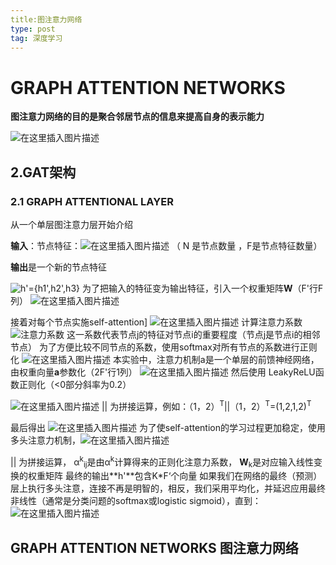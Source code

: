 ```yaml
---
title:图注意力网络
type: post
tag: 深度学习
---
```


# GRAPH ATTENTION NETWORKS 

**图注意力网络的目的是聚合邻居节点的信息来提高自身的表示能力**



![在这里插入图片描述](https://img-blog.csdnimg.cn/95d342bdbba74c5d8e8323408fd2430f.png?x-oss-process=image/watermark,type_ZHJvaWRzYW5zZmFsbGJhY2s,shadow_50,text_Q1NETiBAbW9kaWdlX2ht,size_20,color_FFFFFF,t_70,g_se,x_16)

## 2.GAT架构

### 2.1 GRAPH ATTENTIONAL LAYER

从一个单层图注意力层开始介绍

**输入**：节点特征：![在这里插入图片描述](https://img-blog.csdnimg.cn/77473219c5d44c54b97d33441a87082b.png#pic_center)
                （ N 是节点数量 ，F是节点特征数量）

**输出**是一个新的节点特征

 ![h<sup>'</sup>={h1',h2',h3}](https://img-blog.csdnimg.cn/dba2f7c486944d45a502749d7961ab7d.png)
为了把输入的特征变为输出特征，引入一个权重矩阵**W**（F'行F列）
![在这里插入图片描述](https://img-blog.csdnimg.cn/750526e014a247cd9c0d0cacc2cdfbe5.png)

接着对每个节点实施self-attention]
![在这里插入图片描述](https://img-blog.csdnimg.cn/f1a72c3d97594f1bb73ae53d2e3236e5.png)
计算注意力系数
![注意力系数](https://img-blog.csdnimg.cn/a28f436ce5154c3e9f99c0ea60dbd739.png)
这一系数代表节点j的特征对节点i的重要程度（节点j是节点i的相邻节点）
为了方便比较不同节点的系数，使用softmax对所有节点的系数进行正则化
![在这里插入图片描述](https://img-blog.csdnimg.cn/0dcd576d08234fb392c30373ecd114b6.png)
本实验中，注意力机制a是一个单层的前馈神经网络，由权重向量**a**参数化（2F'行1列）
![在这里插入图片描述](https://img-blog.csdnimg.cn/18e2d4f63cc04080beef5fcf89945972.png)
然后使用  LeakyReLU函数正则化（<0部分斜率为0.2）

![在这里插入图片描述](https://img-blog.csdnimg.cn/43f885b114f442ae93b6c915a035e34c.png)
|| 为拼接运算，例如：（1，2）<sup>T</sup>||（1，2）<sup>T</sup>=(1,2,1,2)<sup>T</sup>

最后得出
![在这里插入图片描述](https://img-blog.csdnimg.cn/99a390ccca7a448cba7d084a6050b1fb.png)
为了使self-attention的学习过程更加稳定，使用多头注意力机制，![在这里插入图片描述](https://img-blog.csdnimg.cn/99cbaffff1c7456fbc8286644f2ac227.png)

|| 为拼接运算，
α<sup>k</sup><sub>ij</sub>是由α<sup>k</sup>计算得来的正则化注意力系数，
**W**<sub>k</sub>是对应输入线性变换的权重矩阵
最终的输出**h'**包含K*F‘个向量
    如果我们在网络的最终（预测）层上执行多头注意，连接不再是明智的，相反，我们采用平均化，并延迟应用最终非线性（通常是分类问题的softmax或logistic sigmoid），直到：![在这里插入图片描述](https://img-blog.csdnimg.cn/f8b0f620811345d190026418811777c7.png)

## GRAPH ATTENTION NETWORKS 图注意力网络
